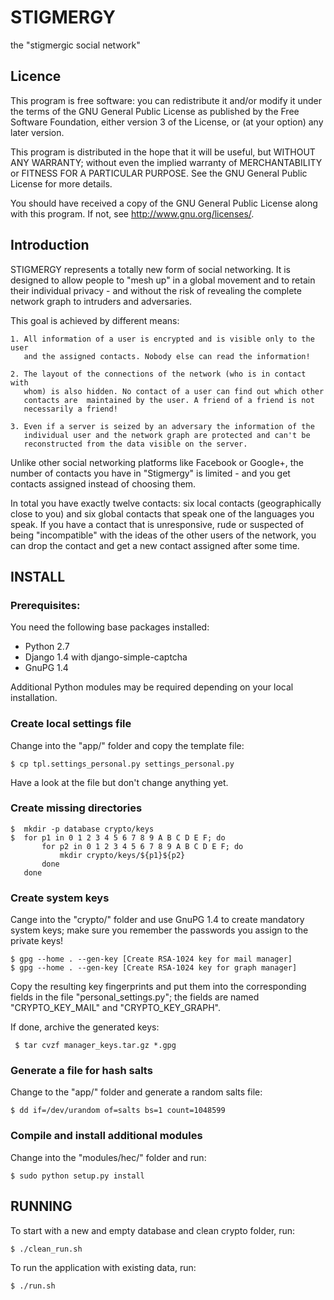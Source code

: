 STIGMERGY
=========

the "stigmergic social network"

Licence
-------

This program is free software: you can redistribute it and/or modify
it under the terms of the GNU General Public License as published by
the Free Software Foundation, either version 3 of the License, or (at
your option) any later version.

This program is distributed in the hope that it will be useful, but
WITHOUT ANY WARRANTY; without even the implied warranty of
MERCHANTABILITY or FITNESS FOR A PARTICULAR PURPOSE.  See the GNU
General Public License for more details.

You should have received a copy of the GNU General Public License
along with this program.  If not, see <http://www.gnu.org/licenses/>.

Introduction
------------

STIGMERGY represents a totally new form of social networking. It is designed to
allow people to "mesh up" in a global movement and to retain their individual
privacy - and without the risk of revealing the complete network graph to
intruders and adversaries.

This goal is achieved by different means:
    
    1. All information of a user is encrypted and is visible only to the user
       and the assigned contacts. Nobody else can read the information!
       
    2. The layout of the connections of the network (who is in contact with
       whom) is also hidden. No contact of a user can find out which other
       contacts are  maintained by the user. A friend of a friend is not
       necessarily a friend!
       
    3. Even if a server is seized by an adversary the information of the
       individual user and the network graph are protected and can't be
       reconstructed from the data visible on the server.

Unlike other social networking platforms like Facebook or Google+, the number
of contacts you have in "Stigmergy" is limited - and you get contacts assigned
instead of choosing them.

In total you have exactly twelve contacts: six local contacts (geographically
close to you) and six global contacts that speak one of the languages you
speak. If you have a contact that is unresponsive, rude or suspected of being
"incompatible" with the ideas of the other users of the network, you can drop
the contact and get a new contact assigned after some time. 

INSTALL
-------

### Prerequisites:

You need the following base packages installed:
    
* Python 2.7
* Django 1.4 with django-simple-captcha
* GnuPG 1.4

Additional Python modules may be required depending on your local
installation. 

### Create local settings file

Change into the "app/" folder and copy the template file:

    $ cp tpl.settings_personal.py settings_personal.py
   
Have a look at the file but don't change anything yet. 

### Create missing directories

    $  mkdir -p database crypto/keys
    $  for p1 in 0 1 2 3 4 5 6 7 8 9 A B C D E F; do
           for p2 in 0 1 2 3 4 5 6 7 8 9 A B C D E F; do
               mkdir crypto/keys/${p1}${p2}
           done
       done

### Create system keys

Cange into the "crypto/" folder and use GnuPG 1.4 to create mandatory system
keys; make sure you remember the passwords you assign to the private keys!

    $ gpg --home . --gen-key [Create RSA-1024 key for mail manager]
    $ gpg --home . --gen-key [Create RSA-1024 key for graph manager]
    
 Copy the resulting key fingerprints and put them into the corresponding
 fields in the file "personal_settings.py"; the fields are named
 "CRYPTO_KEY_MAIL" and "CRYPTO_KEY_GRAPH".
 
 If done, archive the generated keys:

     $ tar cvzf manager_keys.tar.gz *.gpg 

### Generate a file for hash salts

Change to the "app/" folder and generate a random salts file:

    $ dd if=/dev/urandom of=salts bs=1 count=1048599

### Compile and install additional modules

Change into the "modules/hec/" folder and run:

    $ sudo python setup.py install

RUNNING
-------    

To start with a new and empty database and clean crypto folder, run:

    $ ./clean_run.sh

To run the application with existing data, run:

    $ ./run.sh
